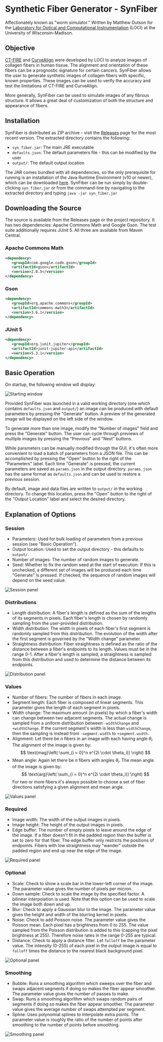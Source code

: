 # Synthetic Fiber Generator - SynFiber

Affectionately known as "worm simulator." Written by Matthew Dutson for the [Laboratory for Optical and Computational Instrumentation](https://loci.wisc.edu) (LOCI) at the University of Wisconsin-Madison.


## Objective

[CT-FIRE](https://loci.wisc.edu/software/ctfire) and [CurveAlign](https://loci.wisc.edu/software/curvealign) were developed by LOCI to analyze images of collagen fibers in human tissue. The alignment and orientation of these fibers can be a prognostic signature for certain cancers. SynFiber allows the user to generate synthetic images of collagen fibers with specific, known properties. These images can be used to verify the accuracy and test the limitations of CT-FIRE and CurveAlign.

More generally, SynFiber can be used to simulate images of any fibrous structure. It allows a great deal of customization of both the structure and appearance of fibers.


## Installation

SynFiber is distributed as ZIP archive - visit the [Releases](https://github.com/uw-loci/syntheticfibergenerator/releases) page for the most recent version. The extracted directory contains the following:

 * `syn_fiber.jar`: The main JRE executable
 * `defaults.json`: The default parameters file - this can be modified by the user
 * `output/`: The default output location

The JAR comes bundled with all dependencies, so the only prerequisite for running is an installation of the Java Runtime Environment (v10 or newer), which can be downloaded [here](http://www.java.com). SynFiber can be run simply by double-clicking `syn_fiber.jar` or from the command-line by navigating to the extracted directory and typing `java -jar syn_fiber.jar`


## Downloading the Source

The source is available from the Releases page or the project repository. It has two dependencies: Apache Commons Math and Google Gson. The test suite additionally requires JUnit 5. All three are available from Maven Central.

### Apache Commons Math
```xml
<dependency>
   <groupId>com.google.code.gson</groupId>   
   <artifactId>gson</artifactId>
   <version>2.8.5</version>
</dependency>
```

### Gson
```xml
<dependency>
   <groupId>org.apache.commons</groupId>   
   <artifactId>commons-math3</artifactId>
   <version>3.6.1</version>
</dependency>
```
    
### JUnit 5
```xml
<dependency>
   <groupId>org.junit.jupiter</groupId>   
   <artifactId>junit-jupiter-api</artifactId>
   <version>5.3.1</version>
</dependency>
```


## Basic Operation

On startup, the following window will display:

![Starting window](readme_assets/StartingWindow.png)

Provided SynFiber was launched in a valid working directory (one which contains `defaults.json` and `output/`) an image can be produced with default parameters by pressing the "Generate" button. A preview of the generated image will be displayed on the left side of the window.

To generate more than one image, modify the "Number of images" field and press the "Generate" button. The user can cycle through previews of multiple images by pressing the "Previous" and "Next" buttons.

While parameters can be manually modified through the GUI, it's often more convenient to load a batch of parameters from a JSON file. This can be accomplished by pressing the "Open" button to the right of the "Parameters" label. Each time "Generate" is pressed, the current parameters are saved as `params.json` in the output directory. `params.json` has the same format as `defaults.json` and can be used to restore a previous session.

By default, image and data files are written to `output/` in the working directory. To change this location, press the "Open" button to the right of the "Output Location" label and select the desired directory.


## Explanation of Options

### Session

 * Parameters: Used for bulk loading of parameters from a previous session (see "Basic Operation").
 * Output location: Used to set the output directory - this defaults to `output/`.
 * Number of images: The number of random images to generate.
 * Seed: Whether to fix the random seed at the start of execution. If this is unchecked, a different set of images will be produced each time "Generate" is pressed. If checked, the sequence of random images will depend on the seed value.

![Session panel](readme_assets/SessionPanel.png)

### Distributions

 * Length distribution: A fiber's length is defined as the sum of the lengths of its segments in pixels. Each fiber's length is chosen by randomly sampling from the user-provided distribution.
 * Width distribution: The width in pixels of each fiber's first segment is randomly sampled from this distribution. The evolution of the width after the first segment is governed by the "Width change" parameter.
 * Straightness distribution: Fiber straightness is defined as the ratio of the distance between a fiber's endpoints to its length. Values must be in the range 0-1. After a fiber's length is sampled, a straightness is sampled from this distribution and used to determine the distance between its endpoints.

![Distribution panel](readme_assets/DistributionsPanel.png)

### Values

 * Number of fibers: The number of fibers in each image.
 * Segment length: Each fiber is composed of linear segments. This parameter gives the length of each segment in pixels.
 * Width change: The maximum amount (in pixels) by which a fiber's width can change between two adjacent segments. The actual change is sampled from a uniform distribution between `-widthChange` and `+widthChange`. If the current segment's width is less than `widthChange`, then the sampling is instead from `-segment.width` to `+segment.width`.
 * Alignment: Let there be $n$ fibers in an image with each having angle $\theta_i$. The alignment of the image is given by:
   $$
   \text{mag}\left(
     \sum_{i = 0}^n e^{2i \cdot \theta_i)}
   \right)
   $$
 * Mean angle: Again let there be $n$ fibers with angles $\theta_i$. The mean angle of the image is given by:
   $$
   \text{arg}\left(
     \sum_{i = 0}^n e^{2i \cdot \theta_i)}
   \right)
   $$
   For two or more fibers it's always possible to choose a set of fiber directions satisfying a given alignment and mean angle.

![Values panel](readme_assets/ValuesPanel.png)

### Required

 * Image width: The width of the output images in pixels.
 * Image height: The height of the output images in pixels.
 * Edge buffer: The number of empty pixels to leave around the edge of the image. If a fiber doesn't fit in the padded region then the buffer is set to zero for that fiber. The edge buffer only restricts the positions of endpoints. Fibers with low straightness may "wander" outside the padded region and end up near the edge of the image.

![Required panel](readme_assets/RequiredPanel.png)

### Optional

 * Scale: Check to show a scale bar in the lower-left corner of the image. The parameter value gives the number of pixels per micron.
 * Down sample: Check to scale the image by the specified factor. A bilinear interpolation is used. Note that this option can be used to scale the image both down and up.
 * Blur: Check to apply a Gaussian blur to the image. The parameter value gives the height and width of the blurring kernel in pixels.
 * Noise: Check to add Poisson noise. The parameter value gives the Poisson mean. Each pixel has a brightness from 0 to 255. The value sampled from the Poisson distribution is added to this (capping the pixel brightness at 255). Therefore noise rates in the range 0-255 are typical.
 * Distance: Check to apply a distance filter. Let `falloff` be the parameter value. The intensity (0-255) of each pixel in the output image is equal to `falloff` times the distance to the nearest black background pixel.

![Optional panel](readme_assets/OptionalPanel.png)

### Smoothing

 * Bubble: Runs a smoothing algorithm which sweeps over the fiber and swaps adjacent segments if doing so makes the fiber appear smoother. The parameter value gives the number of passes to make.
 * Swap: Runs a smoothing algorithm which swaps random pairs of segments if doing so makes the fiber appear smoother. The parameter value gives the average number of swaps attempted per segment.
 * Spline: Uses polynomial splines to interpolate extra points. The parameter value is roughly the ratio of the number of points after smoothing to the number of points before smoothing.

![Smoothing panel](readme_assets/SmoothingPanel.png)
